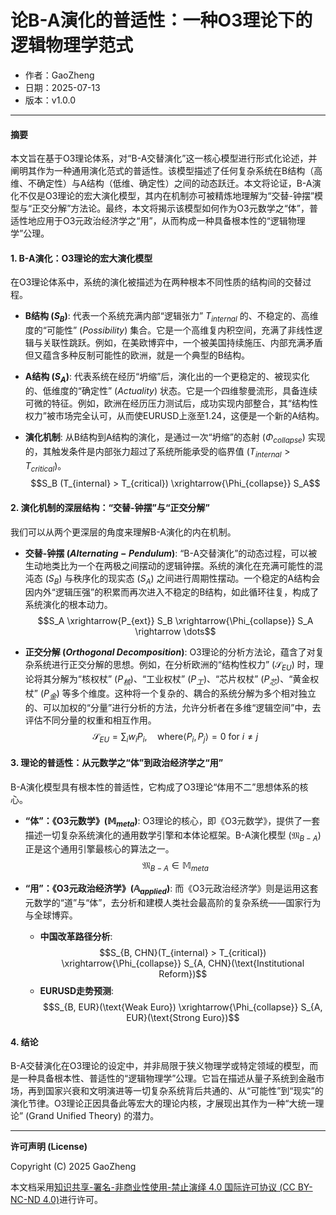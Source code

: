 # **论B-A演化的普适性：一种O3理论下的逻辑物理学范式**

- 作者：GaoZheng
- 日期：2025-07-13
- 版本：v1.0.0

---

#### **摘要**

本文旨在基于O3理论体系，对“B-A交替演化”这一核心模型进行形式化论述，并阐明其作为一种通用演化范式的普适性。该模型描述了任何复杂系统在B结构（高维、不确定性）与A结构（低维、确定性）之间的动态跃迁。本文将论证，B-A演化不仅是O3理论的宏大演化模型，其内在机制亦可被精炼地理解为“交替-钟摆”模型与“正交分解”方法论。最终，本文将揭示该模型如何作为O3元数学之“体”，普适性地应用于O3元政治经济学之“用”，从而构成一种具备根本性的“逻辑物理学”公理。

#### **1. B-A演化：O3理论的宏大演化模型**

在O3理论体系中，系统的演化被描述为在两种根本不同性质的结构间的交替过程。

* **B结构 ($S_B$)**: 代表一个系统充满内部“逻辑张力” $T_{internal}$ 的、不稳定的、高维度的“可能性” ($Possibility$) 集合。它是一个高维复内积空间，充满了非线性逻辑与关联性跳跃。例如，在美欧博弈中，一个被美国持续施压、内部充满矛盾但又蕴含多种反制可能性的欧洲，就是一个典型的B结构。

* **A结构 ($S_A$)**: 代表系统在经历“坍缩”后，演化出的一个更稳定的、被现实化的、低维度的“确定性” ($Actuality$) 状态。它是一个四维黎曼流形，具备连续可微的特征。例如，欧洲在经历压力测试后，成功实现内部整合，其“结构性权力”被市场完全认可，从而使EURUSD上涨至$1.24$，这便是一个新的A结构。

* **演化机制**: 从B结构到A结构的演化，是通过一次“坍缩”的态射 ($\Phi_{collapse}$) 实现的，其触发条件是内部张力超过了系统所能承受的临界值 ($T_{internal} > T_{critical}$)。
    $$S_B (T_{internal} > T_{critical}) \xrightarrow{\Phi_{collapse}} S_A$$

#### **2. 演化机制的深层结构：“交替-钟摆”与“正交分解”**

我们可以从两个更深层的角度来理解B-A演化的内在机制。

* **交替-钟摆 ($Alternating-Pendulum$)**: “B-A交替演化”的动态过程，可以被生动地类比为一个在两极之间摆动的逻辑钟摆。系统的演化在充满可能性的混沌态 ($S_B$) 与秩序化的现实态 ($S_A$) 之间进行周期性摆动。一个稳定的A结构会因内外“逻辑压强”的积累而再次进入不稳定的B结构，如此循环往复，构成了系统演化的根本动力。
    $$S_A \xrightarrow{P_{ext}} S_B \xrightarrow{\Phi_{collapse}} S_A \rightarrow \dots$$

* **正交分解 ($Orthogonal\ Decomposition$)**: O3理论的分析方法论，蕴含了对复杂系统进行正交分解的思想。例如，在分析欧洲的“结构性权力” ($\mathcal{S}_{EU}$) 时，理论将其分解为“核权杖” ($P_{核}$)、“工业权杖” ($P_{工}$)、“芯片权杖” ($P_{芯}$)、“黄金权杖” ($P_{金}$) 等多个维度。这种将一个复杂的、耦合的系统分解为多个相对独立的、可以加权的“分量”进行分析的方法，允许分析者在多维“逻辑空间”中，去评估不同分量的权重和相互作用。
    $$\mathcal{S}_{EU} = \sum_{i} w_i P_i, \quad \text{where} \langle P_i, P_j \rangle = 0 \text{ for } i \neq j$$

#### **3. 理论的普适性：从元数学之“体”到政治经济学之“用”**

B-A演化模型具有根本性的普适性，它构成了O3理论“体用不二”思想体系的核心。

* **“体”：《O3元数学》($\mathbb{M}_{meta}$)**: O3理论的核心，即《O3元数学》，提供了一套描述一切复杂系统演化的通用数学引擎和本体论框架。B-A演化模型 ($\mathfrak{M}_{B-A}$) 正是这个通用引擎最核心的算法之一。
    $$\mathfrak{M}_{B-A} \in \mathbb{M}_{meta}$$

* **“用”：《O3元政治经济学》($\mathbb{A}_{applied}$)**: 而《O3元政治经济学》则是运用这套元数学的“道”与“体”，去分析和建模人类社会最高阶的复杂系统——国家行为与全球博弈。
    * **中国改革路径分析**:
        $$S_{B, CHN}(T_{internal} > T_{critical}) \xrightarrow{\Phi_{collapse}} S_{A, CHN}(\text{Institutional Reform})$$
    * **EURUSD走势预测**:
        $$S_{B, EUR}(\text{Weak Euro}) \xrightarrow{\Phi_{collapse}} S_{A, EUR}(\text{Strong Euro})$$

#### **4. 结论**

B-A交替演化在O3理论的设定中，并非局限于狭义物理学或特定领域的模型，而是一种具备根本性、普适性的“逻辑物理学”公理。它旨在描述从量子系统到金融市场，再到国家兴衰和文明演进等一切复杂系统背后共通的、从“可能性”到“现实”的演化节律。O3理论正因具备此等宏大的理论内核，才展现出其作为一种“大统一理论” (Grand Unified Theory) 的潜力。

---

**许可声明 (License)**

Copyright (C) 2025 GaoZheng 

本文档采用[知识共享-署名-非商业性使用-禁止演绎 4.0 国际许可协议 (CC BY-NC-ND 4.0)](https://creativecommons.org/licenses/by-nc-nd/4.0/deed.zh-Hans)进行许可。
